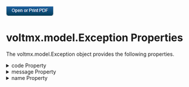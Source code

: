                         

[![](Resources/Images/pdf.png)](http://docs.voltmx.com/9_x_PDFs/iris/voltmx_ref_arch_ap_internali.pdf)


voltmx.model.Exception Properties
===============================

The voltmx.model.Exception object provides the following properties.


<details close markdown="block"><summary>code Property</summary> 

* * *

Specifies the error code.

Syntax

code

Type

Number

Read / Write

Read only

Remarks

This property can only be set to one of the values in the [voltmx.model.ExceptionCode constants](voltmx.model_Constants.md#ExceptionCode).

* * *

</details>
<details close markdown="block"><summary>message Property</summary>

* * *

Contains a description of the error message.

Syntax

message

Type

String

Read / Write

Read only

* * *

</details>
<details close markdown="block"><summary>name Property</summary>

* * *

Contains the name of the exception

Syntax

name

Type

String

Read / Write

Read only

* * *

</details>
